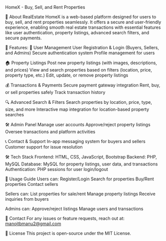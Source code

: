 HomeX - Buy, Sell, and Rent Properties

🏡 About RealEstate
    HomeX is a web-based platform designed for users to buy, sell, and rent properties seamlessly. It offers a secure and user-friendly experience, enabling smooth real          estate transactions with essential features like user authentication, property listings, advanced search filters, and secure payments.

🚀 Features:
🔑 User Management
    User Registration & Login (Buyers, Sellers, and Admins)
    Secure authentication system
    Profile management for users

🏠 Property Listings
    Post new property listings (with images, descriptions, and prices)
    View and search properties based on filters (location, price, property type, etc.)
    Edit, update, or remove property listings

💰 Transactions & Payments
    Secure payment gateway integration
    Rent, buy, or sell properties safely
    Track transaction history

🔍 Advanced Search & Filters
    Search properties by location, price, type, size, and more
    Interactive map integration for location-based property searches

🛠 Admin Panel
    Manage user accounts
    Approve/reject property listings
    Oversee transactions and platform activities

📞 Contact & Support
    In-app messaging system for buyers and sellers
    Customer support for issue resolution

🛠 Tech Stack
    Frontend: HTML, CSS, JavaScript, Bootstrap
    Backend: PHP, MySQL
    Database: MySQL for property listings, user data, and transactions
    Authentication: PHP sessions for user login/logout

📝 Usage Guide
Users can:
    Register/Login
    Search for properties
    Buy/Rent properties
    Contact sellers

Sellers can:
    List properties for sale/rent
    Manage property listings
    Receive inquiries from buyers

Admins can:
    Approve/reject listings
    Manage users and transactions

📧 Contact
    For any issues or feature requests, reach out at: manojtbmanu2@gmail.com

📜 License
    This project is open-source under the MIT License.

